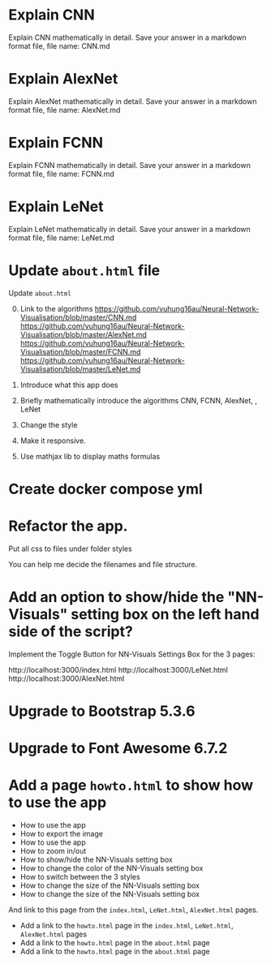 # Explain CNN

Explain CNN mathematically in detail.
Save your answer in a markdown format file, file name: CNN.md

# Explain AlexNet

Explain AlexNet mathematically in detail.
Save your answer in a markdown format file, file name: AlexNet.md

# Explain FCNN

Explain FCNN mathematically in detail.
Save your answer in a markdown format file, file name: FCNN.md

# Explain LeNet

Explain LeNet mathematically in detail.
Save your answer in a markdown format file, file name: LeNet.md

# Update `about.html` file

Update `about.html` 

0. Link to the algorithms 
https://github.com/vuhung16au/Neural-Network-Visualisation/blob/master/CNN.md
https://github.com/vuhung16au/Neural-Network-Visualisation/blob/master/AlexNet.md
https://github.com/vuhung16au/Neural-Network-Visualisation/blob/master/FCNN.md
https://github.com/vuhung16au/Neural-Network-Visualisation/blob/master/LeNet.md

1. Introduce what this app does 
2. Briefly mathematically introduce the algorithms CNN, FCNN, AlexNet, , LeNet

3. Change the style 

4. Make it responsive. 

5. Use mathjax lib to display maths formulas

# Create docker compose yml 

# Refactor the app.

Put all css to files under folder styles

You can help me decide the filenames and file structure.

# Add an option to show/hide the "NN-Visuals" setting box on the left hand side of the script?

Implement the Toggle Button for NN-Visuals Settings Box for the 3 pages:

http://localhost:3000/index.html
http://localhost:3000/LeNet.html
http://localhost:3000/AlexNet.html

# Upgrade to Bootstrap 5.3.6

# Upgrade to Font Awesome 6.7.2

# Add a page `howto.html` to show how to use the app

- How to use the app
- How to export the image
- How to use the app
- How to zoom in/out
- How to show/hide the NN-Visuals setting box
- How to change the color of the NN-Visuals setting box
- How to switch between the 3 styles
- How to change the size of the NN-Visuals setting box
- How to change the size of the NN-Visuals setting box

And link to this page from the `index.html`, `LeNet.html`, `AlexNet.html` pages.
- Add a link to the `howto.html` page in the `index.html`, `LeNet.html`, `AlexNet.html` pages
- Add a link to the `howto.html` page in the `about.html` page
- Add a link to the `howto.html` page in the `about.html` page